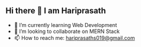 ## Hi there 👋 I am Hariprasath




- 🌱 I’m currently learning Web Development
- 👯 I’m looking to collaborate on MERN Stack
- 📫 How to reach me:
   hariprasaths019@gmail.com
<!--
**Hariprasath161103/Hariprasath161103** is a ✨ _special_ ✨ repository because its `README.md` (this file) appears on your GitHub profile.

Here are some ideas to get you started:
-->
